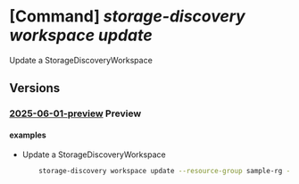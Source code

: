 # [Command] _storage-discovery workspace update_

Update a StorageDiscoveryWorkspace

## Versions

### [2025-06-01-preview](/Resources/mgmt-plane/L3N1YnNjcmlwdGlvbnMve30vcmVzb3VyY2Vncm91cHMve30vcHJvdmlkZXJzL21pY3Jvc29mdC5zdG9yYWdlZGlzY292ZXJ5L3N0b3JhZ2VkaXNjb3Zlcnl3b3Jrc3BhY2VzL3t9/2025-06-01-preview.xml) **Preview**

<!-- mgmt-plane /subscriptions/{}/resourcegroups/{}/providers/microsoft.storagediscovery/storagediscoveryworkspaces/{} 2025-06-01-preview -->

#### examples

- Update a StorageDiscoveryWorkspace
    ```bash
        storage-discovery workspace update --resource-group sample-rg --storage-discovery-workspace-name Sample-Storage-Workspace --location westeurope --tags "{tag1:value1,tag2:value2}" --workspace-roots "[/subscriptions/b79cb3ba-745e-5d9a-8903-4a02327a7e09]" --description Sample Storage Discovery Workspace --scopes "[{display-name:Sample-Collection,resource-types:[/subscriptions/b79cb3ba-745e-5d9a-8903-4a02327a7e09/resourceGroups/sample-rg/providers/Microsoft.Storage/storageAccounts/sample-storageAccount],tag-keys-only:[filterTag1,filterTag2],tags:{filterTag3:value3,filterTag4:value4}},{display-name:Sample-Collection-2,resource-types:[/subscriptions/b79cb3ba-745e-5d9a-8903-4a02327a7e09/resourceGroups/sample-rg/providers/Microsoft.Storage/storageAccounts/sample-storageAccount],tag-keys-only:[filterTag5],tags:{filterTag6:value6}}]"
    ```

